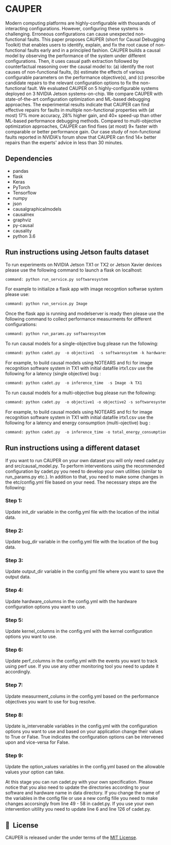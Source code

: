 # CAUPER

Modern computing platforms are highly-configurable with thousands of interacting configurations. However, configuring these systems is challenging. Erroneous configurations can cause unexpected non-functional faults. This paper proposes CAUPER (short for Causal Debugging Toolkit) that enables users to identify, explain, and fix the root cause of non-functional faults early and in a principled fashion. CAUPER builds a causal model by observing the performance of the system under different configurations. Then, it uses casual path extraction followed by counterfactual reasoning over the causal model to: (a) identify the root causes of non-functional faults, (b) estimate the effects of various configurable parameters on the performance objective(s), and (c) prescribe candidate repairs to the relevant configuration options to fix the non-functional fault. We evaluated CAUPER on 5 highly-configurable systems deployed on 3 NVIDIA Jetson systems-on-chip. We compare CAUPER with state-of-the-art configuration optimization and ML-based debugging approaches. The experimental results indicate that CAUPER can find effective repairs for faults in multiple non-functional properties with (at most) 17% more accuracy, 28% higher gain, and 40× speed-up than other ML-based performance debugging methods. Compared to multi-objective optimization approaches, CAUPER can find fixes (at most) 9× faster with comparable or better performance gain. Our case study of non-functional faults reported in NVIDIA's forum show that CAUPER can find 14× better repairs than the experts' advice in less than 30 minutes.

## Dependencies
* pandas    
* flask 
* Keras 
* PyTorch 
* Tensorflow
* numpy  
* json  
* causalgraphicalmodels 
* causalnex 
* graphviz 
* py-causal 
* causality  
* python 3.6
## Run instructions using Jetson faults dataset
To run experiments on NVIDIA Jetson TX1 or TX2 or Jetson Xavier devices please use the 
following command to launch a flask on localhost:
```python
command: python run_service.py softwaresystem
```
For example to initialize a flask app with image recogntion softwrae system please use:
```python
command: python run_service.py Image
```

Once the flask app is running and modelserver is ready then please use the following command
to collect performance measurments for different configurations: 
```python
command: python run_params.py softwaresystem
```

To run causal models for a single-objective bug please run the following:
```python
command: python cadet.py  -o objective1  -s softwaresystem -k hardwaresystem
```
For example, to build causal models using NOTEARS and fci for image recognition software 
system in TX1 with initial datafile irtx1.csv use the following for a latency (single objective) bug : 
```python
command: python cadet.py  -o inference_time  -s Image -k TX1
```

To run causal models for a multi-objective bug please run the following:
```python
command: python cadet.py  -o objective1 -o objective2 -s softwaresystem -k hardwaresystem
```
For example, to build causal models using NOTEARS and fci for image recognition software 
system in TX1 with initial datafile irtx1.csv use the following for a latency and energy consumption (multi-ojective) bug : 
```python
command: python cadet.py  -o inference_time -o total_energy_consumption -s Image -k TX1
```
## Run instructions using a different dataset
If you want to run CAUPER on your own dataset you will only need cadet.py and src/causal_model.py.
To perform interventions using the recommended configuration by cadet.py you need to develop 
your own utilities (similar to run_params.py etc.). In addition to that, you need to
make some changes in the etc/config.yml file based on your need. The necessary steps are 
the following:

### Step 1:
Update init_dir variable in the config.yml file with the location of the initial data.

### Step 2:
Update bug_dir variable in the config.yml file with the location of the bug data.

### Step 3:
Update output_dir variable in the config.yml file where you want to save the output data.

### Step 4:
Update hardware_columns in the config.yml with the hardware configuration options you want to use.

### Step 5:
Update kernel_columns in the config.yml with the kernel configuration options you want to use.

### Step 6:
Update perf_columns in the config.yml with the events you want to track using perf use. If you use any other monitoring tool you need to update it accordingly.

### Step 7:
Update measurment_colums in the config.yml based on the performance objectives you want to use for bug resolve.

### Step 8:
Update is_intervenable variables in the config.yml with the configuration options you want to use and based on your application change their values to True or False. True indicates the configuration options can be intervened upon and vice-versa for False.

### Step 9: 
Update the option_values variables in the config.yml based on the allowable values your option can take. 

At this stage you can run cadet.py with your own specification. Please notice that you also need to update the directories according to your software and hardware name in data directory. 
If you change the name of the variables in the config file or use a new config fille you need to make changes accorsingly from line 49 - 58 in cadet.py.
If you use your own intervention uitility you need to update line 6 and line 126 of cadet.py.




## 📘&nbsp; License
CAUPER is released under the under terms of the [MIT License](LICENSE).
